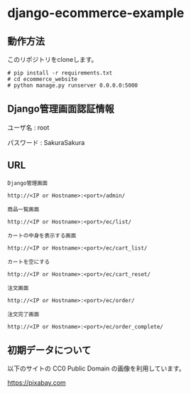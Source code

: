 # django-ecommerce-example

## 動作方法

このリポジトリをcloneします。

```
# pip install -r requirements.txt
# cd ecommerce_website
# python manage.py runserver 0.0.0.0:5000
```


## Django管理画面認証情報

ユーザ名 : root

パスワード : SakuraSakura

## URL

```
Django管理画面

http://<IP or Hostname>:<port>/admin/

商品一覧画面

http://<IP or Hostname>:<port>/ec/list/

カートの中身を表示する画面

http://<IP or Hostname>:<port>/ec/cart_list/

カートを空にする

http://<IP or Hostname>:<port>/ec/cart_reset/

注文画面

http://<IP or Hostname>:<port>/ec/order/

注文完了画面

http://<IP or Hostname>:<port>/ec/order_complete/
```

## 初期データについて

  以下のサイトの CC0 Public Domain の画像を利用しています。

  https://pixabay.com
